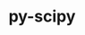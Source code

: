 ---
title: "py-scipy"
layout: cache
categories: [package, v0.20]
meta: {"versions": ["1.10.1"], "compilers": ["gcc@=11.1.0", "gcc@=11.3.0", "gcc@=12.1.0"], "oss": ["ubuntu20.04", "ubuntu22.04"], "platforms": ["linux"], "targets": ["ppc64le", "x86_64_v3"], "stacks": ["e4s", "e4s-power", "ml-linux-x86_64-cpu", "ml-linux-x86_64-cuda", "ml-linux-x86_64-rocm", "tutorial"], "num_specs": 16, "num_specs_by_stack": {"e4s-power": 4, "e4s": 2, "ml-linux-x86_64-cuda": 6, "ml-linux-x86_64-cpu": 6, "ml-linux-x86_64-rocm": 4, "tutorial": 2}}
spec_details: [{"hash": "3efhzru4x5uh627zkoom5jvycrujoe5f", "compiler": "gcc@=11.1.0", "versions": ["1.10.1"], "os": "ubuntu20.04", "platform": "linux", "target": "ppc64le", "variants": ["build_system=python_pip"], "stacks": ["e4s-power"], "size": "-", "tarball": "https://binaries.spack.io/releases/v0.20/build_cache/linux-ubuntu20.04-ppc64le/gcc-11.1.0/py-scipy-1.10.1/linux-ubuntu20.04-ppc64le-gcc-11.1.0-py-scipy-1.10.1-3efhzru4x5uh627zkoom5jvycrujoe5f.spack"}, {"hash": "p7vjwivva3rrfjzj2bm5pox7uae2lxog", "compiler": "gcc@=11.1.0", "versions": ["1.10.1"], "os": "ubuntu20.04", "platform": "linux", "target": "ppc64le", "variants": ["build_system=python_pip"], "stacks": ["e4s-power"], "size": "-", "tarball": "https://binaries.spack.io/releases/v0.20/build_cache/linux-ubuntu20.04-ppc64le/gcc-11.1.0/py-scipy-1.10.1/linux-ubuntu20.04-ppc64le-gcc-11.1.0-py-scipy-1.10.1-p7vjwivva3rrfjzj2bm5pox7uae2lxog.spack"}, {"hash": "ys4fiega22b2uodi66mvo5shf6um3w7g", "compiler": "gcc@=11.1.0", "versions": ["1.10.1"], "os": "ubuntu20.04", "platform": "linux", "target": "ppc64le", "variants": ["build_system=python_pip"], "stacks": ["e4s-power"], "size": "-", "tarball": "https://binaries.spack.io/releases/v0.20/build_cache/linux-ubuntu20.04-ppc64le/gcc-11.1.0/py-scipy-1.10.1/linux-ubuntu20.04-ppc64le-gcc-11.1.0-py-scipy-1.10.1-ys4fiega22b2uodi66mvo5shf6um3w7g.spack"}, {"hash": "ol2gxe57kacgo43vqvsulx6o4xijfndn", "compiler": "gcc@=11.1.0", "versions": ["1.10.1"], "os": "ubuntu20.04", "platform": "linux", "target": "ppc64le", "variants": ["build_system=python_pip"], "stacks": ["e4s-power"], "size": "-", "tarball": "https://binaries.spack.io/releases/v0.20/build_cache/linux-ubuntu20.04-ppc64le/gcc-11.1.0/py-scipy-1.10.1/linux-ubuntu20.04-ppc64le-gcc-11.1.0-py-scipy-1.10.1-ol2gxe57kacgo43vqvsulx6o4xijfndn.spack"}, {"hash": "4grqmn4cd7qkmm5372tsvjpwf2onvowc", "compiler": "gcc@=11.1.0", "versions": ["1.10.1"], "os": "ubuntu20.04", "platform": "linux", "target": "x86_64_v3", "variants": ["build_system=python_pip"], "stacks": ["e4s"], "size": "-", "tarball": "https://binaries.spack.io/releases/v0.20/build_cache/linux-ubuntu20.04-x86_64_v3/gcc-11.1.0/py-scipy-1.10.1/linux-ubuntu20.04-x86_64_v3-gcc-11.1.0-py-scipy-1.10.1-4grqmn4cd7qkmm5372tsvjpwf2onvowc.spack"}, {"hash": "n55zfalspigcxlkdtm2bqfexa2azkl6o", "compiler": "gcc@=11.1.0", "versions": ["1.10.1"], "os": "ubuntu20.04", "platform": "linux", "target": "x86_64_v3", "variants": ["build_system=python_pip"], "stacks": ["e4s"], "size": "-", "tarball": "https://binaries.spack.io/releases/v0.20/build_cache/linux-ubuntu20.04-x86_64_v3/gcc-11.1.0/py-scipy-1.10.1/linux-ubuntu20.04-x86_64_v3-gcc-11.1.0-py-scipy-1.10.1-n55zfalspigcxlkdtm2bqfexa2azkl6o.spack"}, {"hash": "p3nhpyv4eyxoo7eizpn7rb3vhlywvj7r", "compiler": "gcc@=11.3.0", "versions": ["1.10.1"], "os": "ubuntu22.04", "platform": "linux", "target": "x86_64_v3", "variants": ["build_system=python_pip"], "stacks": ["ml-linux-x86_64-cuda"], "size": "-", "tarball": "https://binaries.spack.io/releases/v0.20/build_cache/linux-ubuntu22.04-x86_64_v3/gcc-11.3.0/py-scipy-1.10.1/linux-ubuntu22.04-x86_64_v3-gcc-11.3.0-py-scipy-1.10.1-p3nhpyv4eyxoo7eizpn7rb3vhlywvj7r.spack"}, {"hash": "v2q2stt3bbhxkpjtuc74baesfzw33kli", "compiler": "gcc@=11.3.0", "versions": ["1.10.1"], "os": "ubuntu22.04", "platform": "linux", "target": "x86_64_v3", "variants": ["build_system=python_pip"], "stacks": ["ml-linux-x86_64-cpu"], "size": "-", "tarball": "https://binaries.spack.io/releases/v0.20/build_cache/linux-ubuntu22.04-x86_64_v3/gcc-11.3.0/py-scipy-1.10.1/linux-ubuntu22.04-x86_64_v3-gcc-11.3.0-py-scipy-1.10.1-v2q2stt3bbhxkpjtuc74baesfzw33kli.spack"}, {"hash": "2prmtfx4baubljsbdh2g7rbvwzitdxoz", "compiler": "gcc@=11.3.0", "versions": ["1.10.1"], "os": "ubuntu22.04", "platform": "linux", "target": "x86_64_v3", "variants": ["build_system=python_pip"], "stacks": ["ml-linux-x86_64-cuda"], "size": "-", "tarball": "https://binaries.spack.io/releases/v0.20/build_cache/linux-ubuntu22.04-x86_64_v3/gcc-11.3.0/py-scipy-1.10.1/linux-ubuntu22.04-x86_64_v3-gcc-11.3.0-py-scipy-1.10.1-2prmtfx4baubljsbdh2g7rbvwzitdxoz.spack"}, {"hash": "yptgfjekayx5ojol2va7q77ttccbfzsm", "compiler": "gcc@=11.3.0", "versions": ["1.10.1"], "os": "ubuntu22.04", "platform": "linux", "target": "x86_64_v3", "variants": ["build_system=python_pip"], "stacks": ["ml-linux-x86_64-cpu"], "size": "-", "tarball": "https://binaries.spack.io/releases/v0.20/build_cache/linux-ubuntu22.04-x86_64_v3/gcc-11.3.0/py-scipy-1.10.1/linux-ubuntu22.04-x86_64_v3-gcc-11.3.0-py-scipy-1.10.1-yptgfjekayx5ojol2va7q77ttccbfzsm.spack"}, {"hash": "gciselenj4vr2wpycoh4qxtt2sqnrrkr", "compiler": "gcc@=11.3.0", "versions": ["1.10.1"], "os": "ubuntu22.04", "platform": "linux", "target": "x86_64_v3", "variants": ["build_system=python_pip"], "stacks": ["ml-linux-x86_64-rocm", "ml-linux-x86_64-cpu", "ml-linux-x86_64-cuda"], "size": "-", "tarball": "https://binaries.spack.io/releases/v0.20/build_cache/linux-ubuntu22.04-x86_64_v3/gcc-11.3.0/py-scipy-1.10.1/linux-ubuntu22.04-x86_64_v3-gcc-11.3.0-py-scipy-1.10.1-gciselenj4vr2wpycoh4qxtt2sqnrrkr.spack"}, {"hash": "tgfy2woxrhnmc3sinmzcz5a7kyzo3yqz", "compiler": "gcc@=11.3.0", "versions": ["1.10.1"], "os": "ubuntu22.04", "platform": "linux", "target": "x86_64_v3", "variants": ["build_system=python_pip"], "stacks": ["ml-linux-x86_64-rocm", "ml-linux-x86_64-cpu", "ml-linux-x86_64-cuda"], "size": "-", "tarball": "https://binaries.spack.io/releases/v0.20/build_cache/linux-ubuntu22.04-x86_64_v3/gcc-11.3.0/py-scipy-1.10.1/linux-ubuntu22.04-x86_64_v3-gcc-11.3.0-py-scipy-1.10.1-tgfy2woxrhnmc3sinmzcz5a7kyzo3yqz.spack"}, {"hash": "hssvkksqji6jitjwzqxpg4agmv6hsdsw", "compiler": "gcc@=11.3.0", "versions": ["1.10.1"], "os": "ubuntu22.04", "platform": "linux", "target": "x86_64_v3", "variants": ["build_system=python_pip"], "stacks": ["ml-linux-x86_64-rocm", "ml-linux-x86_64-cpu", "ml-linux-x86_64-cuda"], "size": "-", "tarball": "https://binaries.spack.io/releases/v0.20/build_cache/linux-ubuntu22.04-x86_64_v3/gcc-11.3.0/py-scipy-1.10.1/linux-ubuntu22.04-x86_64_v3-gcc-11.3.0-py-scipy-1.10.1-hssvkksqji6jitjwzqxpg4agmv6hsdsw.spack"}, {"hash": "kelwair2dxgwpoqzza24j7xzifr2h2qy", "compiler": "gcc@=11.3.0", "versions": ["1.10.1"], "os": "ubuntu22.04", "platform": "linux", "target": "x86_64_v3", "variants": ["build_system=python_pip"], "stacks": ["ml-linux-x86_64-rocm", "ml-linux-x86_64-cpu", "ml-linux-x86_64-cuda"], "size": "-", "tarball": "https://binaries.spack.io/releases/v0.20/build_cache/linux-ubuntu22.04-x86_64_v3/gcc-11.3.0/py-scipy-1.10.1/linux-ubuntu22.04-x86_64_v3-gcc-11.3.0-py-scipy-1.10.1-kelwair2dxgwpoqzza24j7xzifr2h2qy.spack"}, {"hash": "ha3eecljx45owegutyc7wrzi75vxtjbu", "compiler": "gcc@=12.1.0", "versions": ["1.10.1"], "os": "ubuntu22.04", "platform": "linux", "target": "x86_64_v3", "variants": ["build_system=python_pip"], "stacks": ["tutorial"], "size": "-", "tarball": "https://binaries.spack.io/releases/v0.20/build_cache/linux-ubuntu22.04-x86_64_v3/gcc-12.1.0/py-scipy-1.10.1/linux-ubuntu22.04-x86_64_v3-gcc-12.1.0-py-scipy-1.10.1-ha3eecljx45owegutyc7wrzi75vxtjbu.spack"}, {"hash": "ol3w546sz3prk35yyq4pdtrlvkdx6fuc", "compiler": "gcc@=12.1.0", "versions": ["1.10.1"], "os": "ubuntu22.04", "platform": "linux", "target": "x86_64_v3", "variants": ["build_system=python_pip"], "stacks": ["tutorial"], "size": "-", "tarball": "https://binaries.spack.io/releases/v0.20/build_cache/linux-ubuntu22.04-x86_64_v3/gcc-12.1.0/py-scipy-1.10.1/linux-ubuntu22.04-x86_64_v3-gcc-12.1.0-py-scipy-1.10.1-ol3w546sz3prk35yyq4pdtrlvkdx6fuc.spack"}]
---